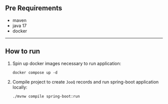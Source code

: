 ## Pre Requirements
- maven
- java 17
- docker
---
## How to run

1. Spin up docker images necessary to run application:
    ```
    docker compose up -d
    ```
2. Compile project to create `JooQ` records and  run spring-boot application locally:
    ```
    ./mvnw compile spring-boot:run
    ```
